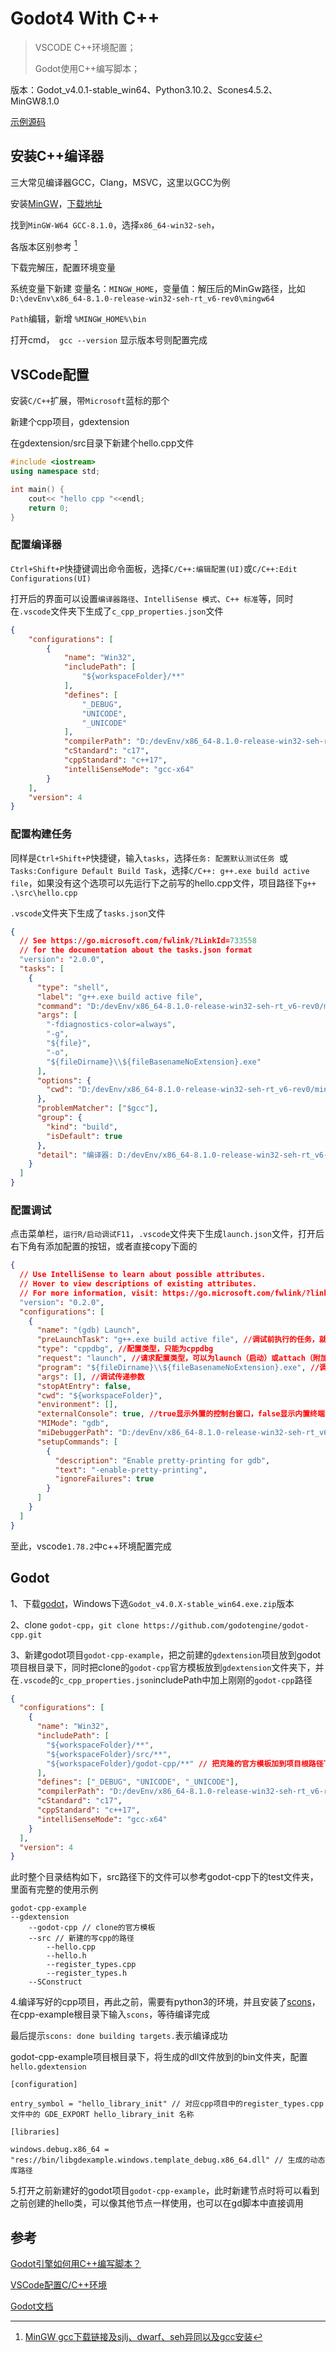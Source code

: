 # Godot4 With C++

> VSCODE C++环境配置；
>
> Godot使用C++编写脚本；

版本：Godot_v4.0.1-stable_win64、Python3.10.2、Scones4.5.2、MinGW8.1.0

[示例源码](https://github.com/aguoxing/godot-cpp-example)

## 安装C++编译器

三大常见编译器GCC，Clang，MSVC，这里以GCC为例

安装[MinGW](https://www.mingw-w64.org/downloads/)，[下载地址](https://sourceforge.net/projects/mingw-w64/files/)

找到`MinGW-W64 GCC-8.1.0`，选择`x86_64-win32-seh`，

各版本区别参考 [^版本区别]

下载完解压，配置环境变量

系统变量下新建 变量名：`MINGW_HOME`，变量值：解压后的MinGw路径，比如`D:\devEnv\x86_64-8.1.0-release-win32-seh-rt_v6-rev0\mingw64`

`Path`编辑，新增 `%MINGW_HOME%\bin`

打开cmd，` gcc --version` 显示版本号则配置完成

## VSCode配置

安装`C/C++`扩展，带`Microsoft`蓝标的那个

新建个cpp项目，gdextension

在gdextension/src目录下新建个hello.cpp文件

```cpp
#include <iostream>
using namespace std;

int main() {
	cout<< "hello cpp "<<endl;
	return 0;
}
```

### 配置编译器

`Ctrl+Shift+P`快捷键调出命令面板，选择`C/C++:编辑配置(UI)`或`C/C++:Edit Configurations(UI)`

打开后的界面可以设置`编译器路径`、`IntelliSense 模式`、`C++ 标准`等，同时在`.vscode`文件夹下生成了`c_cpp_properties.json`文件

```json
{
    "configurations": [
        {
            "name": "Win32",
            "includePath": [
                "${workspaceFolder}/**"
            ],
            "defines": [
                "_DEBUG",
                "UNICODE",
                "_UNICODE"
            ],
            "compilerPath": "D:/devEnv/x86_64-8.1.0-release-win32-seh-rt_v6-rev0/mingw64/bin/gcc.exe",
            "cStandard": "c17",
            "cppStandard": "c++17",
            "intelliSenseMode": "gcc-x64"
        }
    ],
    "version": 4
}
```

### 配置构建任务

同样是`Ctrl+Shift+P`快捷键，输入`tasks`，选择`任务: 配置默认测试任务 `或`Tasks:Configure Default Build Task`，选择`C/C++: g++.exe build active file`，如果没有这个选项可以先运行下之前写的hello.cpp文件，项目路径下`g++ .\src\hello.cpp`

`.vscode`文件夹下生成了`tasks.json`文件

```json
{
  // See https://go.microsoft.com/fwlink/?LinkId=733558
  // for the documentation about the tasks.json format
  "version": "2.0.0",
  "tasks": [
    {
      "type": "shell",
      "label": "g++.exe build active file",
      "command": "D:/devEnv/x86_64-8.1.0-release-win32-seh-rt_v6-rev0/mingw64/bin/g++.exe",
      "args": [
        "-fdiagnostics-color=always",
        "-g",
        "${file}",
        "-o",
        "${fileDirname}\\${fileBasenameNoExtension}.exe"
      ],
      "options": {
        "cwd": "D:/devEnv/x86_64-8.1.0-release-win32-seh-rt_v6-rev0/mingw64/bin"
      },
      "problemMatcher": ["$gcc"],
      "group": {
        "kind": "build",
        "isDefault": true
      },
      "detail": "编译器: D:/devEnv/x86_64-8.1.0-release-win32-seh-rt_v6-rev0/mingw64/bin/g++.exe"
    }
  ]
}
```

### 配置调试

点击菜单栏，`运行R/启动调试F11`，`.vscode`文件夹下生成`launch.json`文件，打开后右下角有添加配置的按钮，或者直接copy下面的

```json
{
  // Use IntelliSense to learn about possible attributes.
  // Hover to view descriptions of existing attributes.
  // For more information, visit: https://go.microsoft.com/fwlink/?linkid=830387
  "version": "0.2.0",
  "configurations": [
    {
      "name": "(gdb) Launch",
      "preLaunchTask": "g++.exe build active file", //调试前执行的任务，就是之前配置的tasks.json中的label字段
      "type": "cppdbg", //配置类型，只能为cppdbg
      "request": "launch", //请求配置类型，可以为launch（启动）或attach（附加）
      "program": "${fileDirname}\\${fileBasenameNoExtension}.exe", //调试程序的路径名称
      "args": [], //调试传递参数
      "stopAtEntry": false,
      "cwd": "${workspaceFolder}",
      "environment": [],
      "externalConsole": true, //true显示外置的控制台窗口，false显示内置终端
      "MIMode": "gdb",
      "miDebuggerPath": "D:/devEnv/x86_64-8.1.0-release-win32-seh-rt_v6-rev0/mingw64/bin/gdb.exe",
      "setupCommands": [
        {
          "description": "Enable pretty-printing for gdb",
          "text": "-enable-pretty-printing",
          "ignoreFailures": true
        }
      ]
    }
  ]
}
```

至此，vscode`1.78.2`中c++环境配置完成

## Godot

1、下载[godot](https://github.com/godotengine/godot/releases)，Windows下选`Godot_v4.0.X-stable_win64.exe.zip`版本

2、clone `godot-cpp`，`git clone https://github.com/godotengine/godot-cpp.git`

3、新建godot项目`godot-cpp-example`，把之前建的`gdextension`项目放到godot项目根目录下，同时把clone的`godot-cpp`官方模板放到`gdextension`文件夹下，并在`.vscode`的`c_cpp_properties.json`includePath中加上刚刚的`godot-cpp`路径

```json
{
  "configurations": [
    {
      "name": "Win32",
      "includePath": [
        "${workspaceFolder}/**",
        "${workspaceFolder}/src/**",
        "${workspaceFolder}/godot-cpp/**" // 把克隆的官方模板加到项目根路径下
      ],
      "defines": ["_DEBUG", "UNICODE", "_UNICODE"],
      "compilerPath": "D:/devEnv/x86_64-8.1.0-release-win32-seh-rt_v6-rev0/mingw64/bin/gcc.exe",
      "cStandard": "c17",
      "cppStandard": "c++17",
      "intelliSenseMode": "gcc-x64"
    }
  ],
  "version": 4
}
```

此时整个目录结构如下，src路径下的文件可以参考godot-cpp下的test文件夹，里面有完整的使用示例

```
godot-cpp-example
--gdextension
	--godot-cpp // clone的官方模板
	--src // 新建的写cpp的路径
		--hello.cpp
		--hello.h
		--register_types.cpp
		--register_types.h
	--SConstruct 
```

4.编译写好的cpp项目，再此之前，需要有python3的环境，并且安装了[scons](https://scons.org/pages/download.html)，在cpp-example根目录下输入`scons`，等待编译完成

最后提示`scons: done building targets.`表示编译成功

godot-cpp-example项目根目录下，将生成的dll文件放到的bin文件夹，配置`hello.gdextension`

```
[configuration]

entry_symbol = "hello_library_init" // 对应cpp项目中的register_types.cpp文件中的 GDE_EXPORT hello_library_init 名称

[libraries]

windows.debug.x86_64 = "res://bin/libgdexample.windows.template_debug.x86_64.dll" // 生成的动态库路径
```

5.打开之前新建好的godot项目`godot-cpp-example`，此时新建节点时将可以看到之前创建的hello类，可以像其他节点一样使用，也可以在gd脚本中直接调用

## 参考

[^版本区别]: [MinGW gcc下载链接及sjlj、dwarf、seh异同以及gcc安装](https://blog.csdn.net/AMDDMA/article/details/111600238)

[Godot引擎如何用C++编写脚本？](https://www.zhihu.com/question/561675567?write)

[VSCode配置C/C++环境](https://zhuanlan.zhihu.com/p/87864677)

[Godot文档](https://docs.godotengine.org/zh_CN/stable/development/cpp/custom_modules_in_cpp.html)

